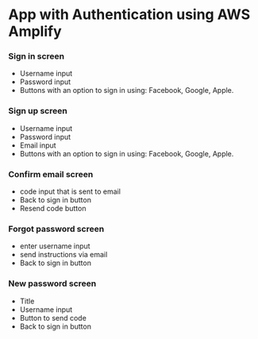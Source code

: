 # App with Authentication using AWS Amplify

### Sign in screen

- Username input
- Password input
- Buttons with an option to sign in using: Facebook, Google, Apple.

### Sign up screen

- Username input
- Password input
- Email input
- Buttons with an option to sign in using: Facebook, Google, Apple.

### Confirm email screen

- code input that is sent to email
- Back to sign in button
- Resend code button

### Forgot password screen

- enter username input
- send instructions via email
- Back to sign in button

### New password screen

- Title
- Username input
- Button to send code
- Back to sign in button

